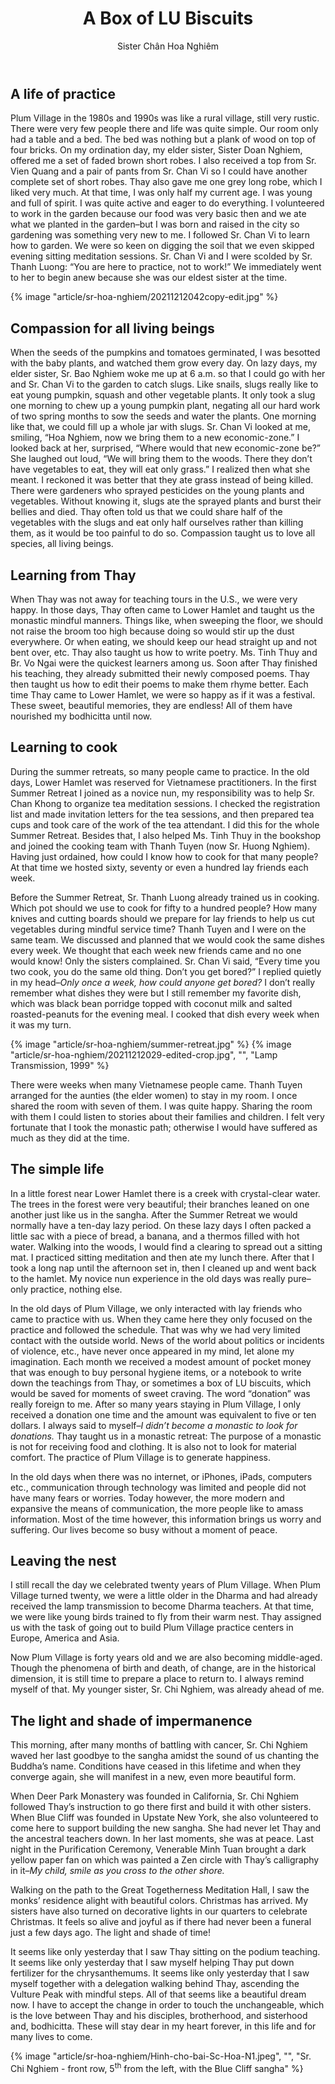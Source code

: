 ﻿---
title: A Box of LU Biscuits
author: Sister Chân Hoa Nghiêm
---

## A life of practice

Plum Village in the 1980s and 1990s was like a rural village, still very rustic. There were very few people there and life was quite simple. Our room only had a table and a bed. The bed was nothing but a plank of wood on top of four bricks. On my ordination day, my elder sister, Sister Doan Nghiem, offered me a set of faded brown short robes. I also received a top from Sr. Vien Quang and a pair of pants from Sr. Chan Vi so I could have another complete set of short robes. Thay also gave me one grey long robe, which I liked very much. At that time, I was only half my current age. I was young and full of spirit. I was quite active and eager to do everything. I volunteered to work in the garden because our food was very basic then and we ate what we planted in the garden–but I was born and raised in the city so gardening was something very new to me. I followed Sr. Chan Vi to learn how to garden. We were so keen on digging the soil that we even skipped evening sitting meditation sessions. Sr. Chan Vi and I were scolded by Sr. Thanh Luong: “You are here to practice, not to work!” We immediately went to her to begin anew because she was our eldest sister at the time.

{% image "article/sr-hoa-nghiem/20211212042copy-edit.jpg" %}

## Compassion for all living beings 

When the seeds of the pumpkins and tomatoes germinated, I was besotted with the baby plants, and watched them grow every day. On lazy days, my elder sister, Sr. Bao Nghiem woke me up at 6 a.m. so that I could go with her and Sr. Chan Vi to the garden to catch slugs. Like snails, slugs really like to eat young pumpkin, squash and other vegetable plants. It only took a slug one morning to chew up a young pumpkin plant, negating all our hard work of two spring months to sow the seeds and water the plants. One morning like that, we could fill up a whole jar with slugs. Sr. Chan Vi looked at me, smiling, “Hoa Nghiem, now we bring them to a new economic-zone.” I looked back at her, surprised, “Where would that new economic-zone be?” She laughed out loud, “We will bring them to the woods. There they don’t have vegetables to eat, they will eat only grass.” I realized then what she meant. I reckoned it was better that they ate grass instead of being killed. There were gardeners who sprayed pesticides on the young plants and vegetables. Without knowing it, slugs ate the sprayed plants and burst their bellies and died. Thay often told us that we could share half of the vegetables with the slugs and eat only half ourselves rather than killing them, as it would be too painful to do so. Compassion taught us to love all species, all living beings.

## Learning from Thay 

When Thay was not away for teaching tours in the U.S., we were very happy. In those days, Thay often came to Lower Hamlet and taught us the monastic mindful manners. Things like, when sweeping the floor, we should not raise the broom too high because doing so would stir up the dust everywhere. Or when eating, we should keep our head straight up and not bent over, etc. Thay also taught us how to write poetry. Ms. Tinh Thuy and Br. Vo Ngai were the quickest learners among us. Soon after Thay finished his teaching, they already submitted their newly composed poems. Thay then taught us how to edit their poems to make them rhyme better. Each time Thay came to Lower Hamlet, we were so happy as if it was a festival. These sweet, beautiful memories, they are endless! All of them have nourished my bodhicitta until now. 

## Learning to cook

During the summer retreats, so many people came to practice. In the old days, Lower Hamlet was reserved for Vietnamese practitioners. In the first Summer Retreat I joined as a novice nun, my responsibility was to help Sr. Chan Khong to organize tea meditation sessions. I checked the registration list and made invitation letters for the tea sessions, and then prepared tea cups and took care of the work of the tea attendant. I did this for the whole Summer Retreat. Besides that, I also helped Ms. Tinh Thuy in the bookshop and joined the cooking team with Thanh Tuyen (now Sr. Huong Nghiem). Having just ordained, how could I know how to cook for that many people? At that time we hosted sixty, seventy or even a hundred lay friends each week. 

Before the Summer Retreat, Sr. Thanh Luong already trained us in cooking. Which pot should we use to cook for fifty to a hundred people? How many knives and cutting boards should we prepare for lay friends to help us cut vegetables during mindful service time? Thanh Tuyen and I were on the same team. We discussed and planned that we would cook the same dishes every week. We thought that each week new friends came and no one would know! Only the sisters complained. Sr. Chan Vi said, “Every time you two cook, you do the same old thing. Don’t you get bored?” I replied quietly in my head–*Only once a week, how could anyone get bored?* I don’t really remember what dishes they were but I still remember my favorite dish, which was black bean porridge topped with coconut milk and salted roasted-peanuts for the evening meal. I cooked that dish every week when it was my turn.

<!-- https://pagedjs.org/posts/avoid-whitespaces/ -->
<div class="horizontal-img-column">
{% image "article/sr-hoa-nghiem/summer-retreat.jpg" %}
{% image "article/sr-hoa-nghiem/20211212029-edited-crop.jpg", "", "Lamp Transmission, 1999" %}
</div>

There were weeks when many Vietnamese people came. Thanh Tuyen arranged for the aunties (the elder women) to stay in my room. I once shared the room with seven of them. I was quite happy. Sharing the room with them I could listen to stories about their families and children. I felt very fortunate that I took the monastic path; otherwise I would have suffered as much as they did at the time.

## The simple life

In a little forest near Lower Hamlet there is a creek with crystal-clear water. The trees in the forest were very beautiful; their branches leaned on one another just like us in the sangha. After the Summer Retreat we would normally have a ten-day lazy period. On these lazy days I often packed a little sac with a piece of bread, a banana, and a thermos filled with hot water. Walking into the woods, I would find a clearing to spread out a sitting mat. I practiced sitting meditation and then ate my lunch there. After that I took a long nap until the afternoon set in, then I cleaned up and went back to the hamlet. My novice nun experience in the old days was really pure–only practice, nothing else.

In the old days of Plum Village, we only interacted with lay friends who came to practice with us. When they came here they only focused on the practice and followed the schedule. That was why we had very limited contact with the outside world. News of the world about politics or incidents of violence, etc., have never once appeared in my mind, let alone my imagination. Each month we received a modest amount of pocket money that was enough to buy personal hygiene items, or a notebook to write down the teachings from Thay, or sometimes a box of LU biscuits, which would be saved for moments of sweet craving. The word “donation” was really foreign to me. After so many years staying in Plum Village, I only received a donation one time and the amount was equivalent to five or ten dollars. I always said to myself–*I didn’t become a monastic to look for donations.* Thay taught us in a monastic retreat: The purpose of a monastic is not for receiving food and clothing. It is also not to look for material comfort. The practice of Plum Village is to generate happiness.

In the old days when there was no internet, or iPhones, iPads, computers etc., communication through technology was limited and people did not have many fears or worries. Today however, the more modern and expansive the means of communication, the more people like to amass information. Most of the time however, this information brings us worry and suffering. Our lives become so busy without a moment of peace.

## Leaving the nest 

I still recall the day we celebrated twenty years of Plum Village. When Plum Village turned twenty, we were a little older in the Dharma and had already received the lamp transmission to become Dharma teachers. At that time, we were like young birds trained to fly from their warm nest. Thay assigned us with the task of going out to build Plum Village practice centers in Europe, America and Asia. 

Now Plum Village is forty years old and we are also becoming middle-aged. Though the phenomena of birth and death, of change, are in the historical dimension, it is still time to prepare a place to return to. I always remind myself of that. My younger sister, Sr. Chi Nghiem, was already ahead of me.

## The light and shade of impermanence 

This morning, after many months of battling with cancer, Sr. Chi Nghiem waved her last goodbye to the sangha amidst the sound of us chanting the Buddha’s name. Conditions have ceased in this lifetime and when they converge again, she will manifest in a new, even more beautiful form. 

When Deer Park Monastery was founded in California, Sr. Chi Nghiem followed Thay’s instruction to go there first and build it with other sisters. When Blue Cliff was founded in Upstate New York, she also volunteered to come here to support building the new sangha. She had never let Thay and the ancestral teachers down. In her last moments, she was at peace. Last night in the Purification Ceremony, Venerable Minh Tuan brought a dark yellow paper fan on which was painted a Zen circle with Thay’s calligraphy in it–*My child, smile as you cross to the other shore.*

Walking on the path to the Great Togetherness Meditation Hall, I saw the monks’ residence alight with beautiful colors. Christmas has arrived. My sisters have also turned on decorative lights in our quarters to celebrate Christmas. It feels so alive and joyful as if there had never been a funeral just a few days ago. The light and shade of time!

It seems like only yesterday that I saw Thay sitting on the podium teaching. It seems like only yesterday that I saw myself helping Thay put down fertilizer for the chrysanthemums. It seems like only yesterday that I saw myself together with a delegation walking behind Thay, ascending the Vulture Peak with mindful steps. All of that seems like a beautiful dream now. I have to accept the change in order to touch the unchangeable, which is the love between Thay and his disciples, brotherhood, and sisterhood and, bodhicitta. These will stay dear in my heart forever, in this life and for many lives to come.

<div class="article-end"></div>

{% image "article/sr-hoa-nghiem/Hinh-cho-bai-Sc-Hoa-N1.jpeg", "", "Sr. Chi Nghiem - front row, 5<sup>th</sup> from the left, with the Blue Cliff sangha" %}
